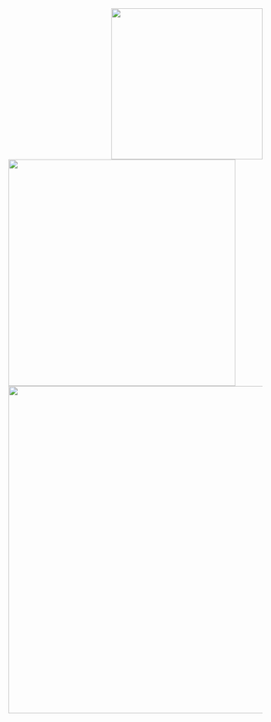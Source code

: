 <div><img src="https://spotify-github-profile.kittinanx.com/api/view.svg?uid=ykc2ayrc9ii9oigdnc9chyn1i&cover_image=true&theme=default&show_offline=true&background_color=121212&interchange=true&bar_color_cover=trueg" width="300" align="right" />
<img src="https://lanyard.cnrad.dev/api/492707412504215552?theme=dark&bg=121212&borderRadius=10px&animated=true&idleMessage=Doing%nothing%27%20at%20the%20moment" width="450" >
<br/>

<!--<img src="ph" width="300" align="right"/> -->
  
<img src="https://gitroll.io/api/badges/profiles/v1/uWZCkPJbzQWTprdO97yj8w9FaiER2" width="650">
</div>

